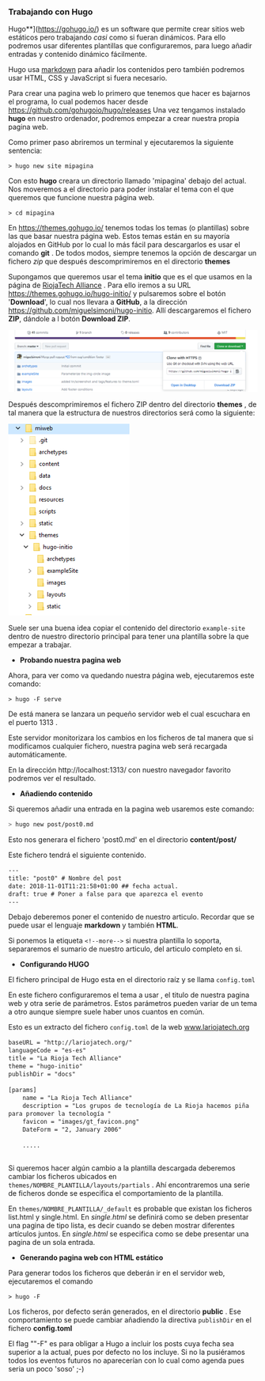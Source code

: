 ### Trabajando con Hugo

Hugo**](https://gohugo.io/) es un software que permite crear sitios web  estáticos pero trabajando _casi_  como si fueran dinámicos.
 Para ello podremos usar diferentes plantillas que configuraremos, para luego añadir entradas y contenido dinámico fácilmente. 

 Hugo usa [markdown](https://es.wikipedia.org/wiki/Markdown) para añadir los contenidos pero también podremos usar HTML, CSS y JavaScript si fuera necesario.

 Para crear una pagina web lo primero que tenemos que hacer es bajarnos el programa, lo cual podemos hacer desde https://github.com/gohugoio/hugo/releases
 Una vez tengamos instalado **hugo** en nuestro ordenador, podremos empezar a crear nuestra propia pagina web.

Como primer paso abriremos un terminal y ejecutaremos la siguiente sentencia:

 ```
 > hugo new site mipagina
 ```

 Con esto **hugo** creara un directorio llamado 'mipagina' debajo del actual.  Nos moveremos a el directorio para poder instalar el tema con el que queremos que funcione nuestra página web.

```
> cd mipagina
```

En  https://themes.gohugo.io/ tenemos todas los temas (o plantillas) sobre las que basar nuestra página web. Estos temas están en su mayoría alojados en GitHub por lo cual lo más fácil para descargarlos es usar el comando **git** . De todos modos,  siempre tenemos la opción de descargar un fichero *zip* que después descomprimiremos en el directorio **themes**

Supongamos que queremos usar el tema **initio** que es el que usamos en la página  de [RiojaTech Alliance](http://lariojatech.org/) . Para ello iremos a su URL https://themes.gohugo.io/hugo-initio/ y pulsaremos sobre el botón '**Download**', lo cual nos llevara a **GitHub**, a la dirección https://github.com/miguelsimoni/hugo-initio. Allí descargaremos el fichero **ZIP**, dándole a l botón **Download ZIP**.

![github](.\github.png)



Después descomprimiremos el fichero ZIP dentro del directorio **themes** , de tal manera que la estructura de nuestros directorios será como la siguiente:

![directorios](.\directorios.png)

Suele ser una buena idea copiar el  contenido del directorio `example-site` dentro de nuestro directorio principal para tener una plantilla sobre la que empezar a trabajar.

* **Probando nuestra pagina web**

Ahora, para ver como va quedando nuestra página web, ejecutaremos este comando:

```
> hugo -F serve
```

De está manera se lanzara un pequeño servidor web el cual escuchara en el puerto 1313 .

Este servidor monitorizara los cambios en los ficheros de tal manera que si modificamos cualquier fichero, nuestra pagina web será recargada automáticamente.

En la dirección http://localhost:1313/ con nuestro navegador favorito podremos ver el resultado.

* **Añadiendo contenido**

Si queremos añadir una entrada en la pagina web usaremos este comando:

```bash
> hugo new post/post0.md
```

Esto nos generara el fichero 'post0.md' en el directorio **content/post/**

Este fichero tendrá el siguiente contenido.

```
---
title: "post0" # Nombre del post
date: 2018-11-01T11:21:58+01:00 ## fecha actual.
draft: true # Poner a false para que aparezca el evento
---

```

Debajo deberemos poner el contenido de nuestro articulo. Recordar que se puede usar el lenguaje **markdown** y también **HTML**.

Si ponemos la etiqueta `<!--more-->`  si nuestra plantilla lo soporta, separaremos el sumario de nuestro articulo, del articulo completo en si.



* **Configurando HUGO**

El fichero principal de Hugo esta en el directorio raíz y se llama `config.toml`

En este fichero configuraremos  el tema a usar , el titulo de nuestra pagina web y otra serie de parámetros.  Estos parámetros pueden variar de un tema a otro aunque siempre suele haber unos cuantos en común.

Esto es un extracto del fichero `config.toml` de la web www.lariojatech.org

```
baseURL = "http://lariojatech.org/"
languageCode = "es-es"
title = "La Rioja Tech Alliance"
theme = "hugo-initio"
publishDir = "docs"

[params]
    name = "La Rioja Tech Alliance"
    description = "Los grupos de tecnología de La Rioja hacemos piña para promover la tecnología "   
    favicon = "images/gt_favicon.png"
    DateForm = "2, January 2006"

    .....
    
```

Si queremos hacer algún cambio a la plantilla descargada deberemos cambiar los ficheros ubicados en `themes/NOMBRE_PLANTILLA/layouts/partials` . Ahí encontraremos una serie de ficheros donde se especifica el comportamiento de la plantilla.

En `themes/NOMBRE_PLANTILLA/_default` es probable que existan los ficheros list.html y single.html. En *single.html*  se definirá como se deben presentar una pagina de tipo lista, es decir cuando se deben mostrar diferentes artículos juntos. En _single.html_  se especifica como se debe presentar una pagina de un sola entrada.

* **Generando pagina web con HTML estático**

Para generar todos los ficheros que deberán ir en el servidor web, ejecutaremos el comando  

```
> hugo -F
```

Los ficheros, por defecto serán generados, en el directorio **public** . Ese comportamiento se puede cambiar añadiendo la directiva `publishDir`  en el fichero **config.toml**

El flag ""-F" es para obligar a Hugo a incluir los posts cuya fecha sea superior a la actual, pues por defecto no los incluye. Si no la pusiéramos todos los eventos futuros no aparecerían con lo cual como agenda pues seria un poco 'soso'  ;-) 





